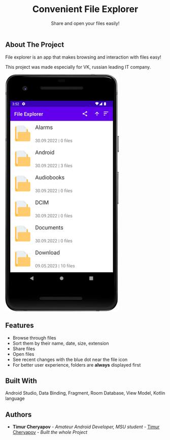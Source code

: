 <br/>
<p align="center">
  <h1 align="center">Convenient File Explorer</h1>

  <p align="center">
    Share and open your files easily!
    <br/>
    <br/>
  </p>
</p>



## About The Project

File explorer is an app that makes browsing and interaction with files easy!

This project was made especially for VK, russian leading IT company.

![Screen Shot](app/src/main/PreviewImage.png)

## Features

- Browse through files
- Sort them by their name, date, size, extension
- Share files
- Open files
- See recent changes with the blue dot near the file icon
- For better user experience, folders are **always** displayed first

## Built With

Android Studio, Data Binding, Fragment, Room Database, View Model, Kotlin language

## Authors

* **Timur Cheryapov** - *Amateur Android Developer, MSU student* - [Timur Cheryapov](https://github.com/Timur-Cheryapov) - *Built the whole Project*
